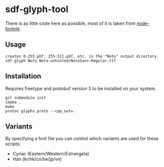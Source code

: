 # sdf-glyph-tool

There is as little code here as possible, most of it is taken from [node-fontnik](https://github.com/mapbox/node-fontnik).

## Usage

    creates 0-255.pbf, 255-511.pbf, etc. in the "Noto" output directory.
    sdf-glyph Noto Noto-unhinted/NotoSans-Regular.ttf

## Installation

Requires freetype and protobuf version 3 to be installed on your system.
 
    git submodule init
    cmake .
    make
    protoc glyphs.proto --cpp_out=.

## Variants

By specifying a font file you can control which variants are used for these scripts:

* Cyriac (Eastern/Western/Estrangela)
* Han (kr/hk/cn/tw/jp/vn)
